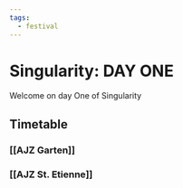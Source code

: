 ```yaml
---
tags:
  - festival
---
```


# Singularity: DAY ONE

Welcome on day One of Singularity 
## Timetable
### [[AJZ Garten]]



### [[AJZ St. Etienne]]
